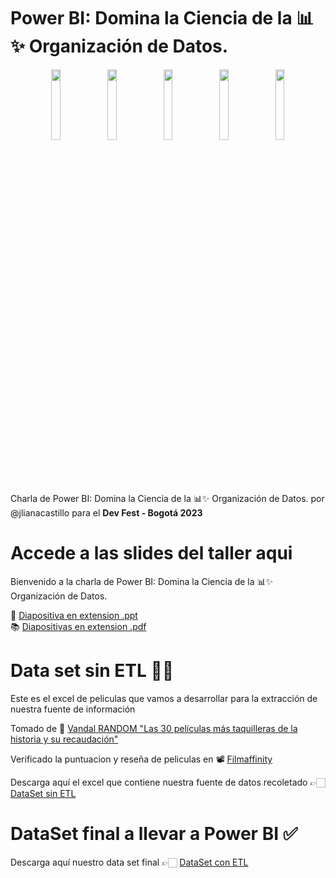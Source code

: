 # Power BI: Domina la Ciencia de la 📊✨ Organización de Datos.

<div align="center">
  <img align="center" width="17%" src="https://user-images.githubusercontent.com/96964513/282158474-ec9483e0-a63d-4206-b56a-73ac9572a8f6.png">
</a>
  <img align="center" width="17%" src="https://user-images.githubusercontent.com/96964513/282158691-cab2f8c4-c544-4ac4-8688-a401a5381b08.png">
</a>
  <img align="center" width="17%" src="https://user-images.githubusercontent.com/96964513/282159021-735a3dba-d3e0-4b5a-907b-6376af3ccd1a.png">
</a>
  <img align="center" width="17%" src="https://user-images.githubusercontent.com/96964513/282159109-48870686-7e03-480b-8e34-f68a388602b3.png">
</a>
</a>
  <img align="center" width="17%" src="https://user-images.githubusercontent.com/96964513/282159317-a511ac65-e38a-4cd6-8256-ec38ecfc94d4.png">
</a>
  
</div>

Charla de Power BI: Domina la Ciencia de la 📊✨ Organización de Datos. por @jlianacastillo para el <strong>Dev Fest - Bogotá 2023 </strong>

# Accede a las slides del taller aqui 

Bienvenido a la charla de Power BI: Domina la Ciencia de la 📊✨ Organización de Datos.

🎯 [Diapositiva en extension .ppt]() <br>
📚 [Diapositivas en extension .pdf]()

# Data set sin ETL 👩‍💻

Este es el excel de peliculas que vamos a desarrollar para la extracción de nuestra fuente de información

Tomado de 🍿 [Vandal RANDOM "Las 30 películas más taquilleras de la historia y su recaudación"](https://vandal.elespanol.com/reportaje/random-las-30-peliculas-mas-taquilleras-de-la-historia-y-su-recaudacion)

Verificado la puntuacion y reseña de peliculas en 📽 [Filmaffinity](https://www.filmaffinity.com/co/advsearch.php)

Descarga aquí el excel que contiene nuestra fuente de datos recoletado 👉🏻 [DataSet sin ETL](https://docs.google.com/spreadsheets/d/1tWqJIxTjCZSckilN5QD3mzxgUof_P1W_/edit?usp=sharing&ouid=116709244817325455320&rtpof=true&sd=true)

# DataSet final a llevar a Power BI ✅

Descarga aquí nuestro data set final 👉🏻 [DataSet con ETL](https://docs.google.com/spreadsheets/d/1a5zVQBSc3EpUH_nVHt2j3Ndqv6Ba_x58/edit?usp=sharing&ouid=116709244817325455320&rtpof=true&sd=true)
